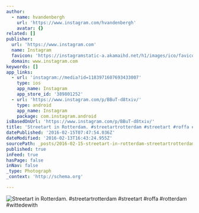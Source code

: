 ```yaml
---
author:
  - name: hvandenbergh
    url: 'https://www.instagram.com/hvandenbergh'
    avatar: {}
related: []
publisher:
  url: 'https://www.instagram.com'
  name: Instagram
  favicon: 'https://instagramstatic-a.akamaihd.net/h1/images/ico/favicon.ico/7cdab0872b15.ico'
  domain: www.instagram.com
keywords: []
app_links:
  - url: 'instagram://media?id=1183971607693433007'
    type: ios
    app_name: Instagram
    app_store_id: '389801252'
  - url: 'https://www.instagram.com/p/BBuT-d8txiv/'
    type: android
    app_name: Instagram
    package: com.instagram.android
isBasedOnUrl: 'https://www.instagram.com/p/BBuT-d8txiv/'
title: 'Streetart in Rotterdam. #streetartrotterdam #streetart #roffa #rotterdam #wittedewith'
datePublished: '2016-02-15T07:47:54.036Z'
dateModified: '2016-02-13T16:43:24.955Z'
sourcePath: _posts/2016-02-15-streetart-in-rotterdam-streetartrotterdam-streetart-roff.md
published: true
inFeed: true
hasPage: false
inNav: false
_type: Photograph
_context: 'http://schema.org'

---
```

![Streetart in Rotterdam&period; &num;streetartrotterdam &num;streetart &num;roffa &num;rotterdam &num;wittedewith](https://scontent.cdninstagram.com/t51.2885-15/sh0.08/e35/p640x640/12568957_183376895364636_674156344_n.jpg?ig_cache_key=MTE4Mzk3MTYwNzY5MzQzMzAwNw%3D%3D.2)